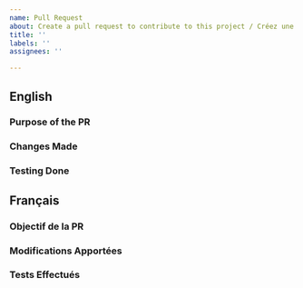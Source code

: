 ```yaml
---
name: Pull Request
about: Create a pull request to contribute to this project / Créez une pull request pour contribuer à ce projet
title: ''
labels: ''
assignees: ''

---
```


## English

### Purpose of the PR
<!-- Briefly describe the purpose of this PR. -->

### Changes Made
<!-- List the changes made in this PR. -->

### Testing Done
<!-- Describe the testing done to verify the changes. -->

## Français

### Objectif de la PR
<!-- Décrivez brièvement l'objectif de cette PR. -->

### Modifications Apportées
<!-- Énumérez les modifications apportées dans cette PR. -->

### Tests Effectués
<!-- Décrivez les tests effectués pour vérifier les modifications. -->

